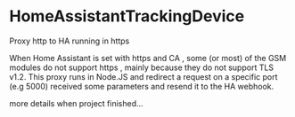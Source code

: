 # HomeAssistantTrackingDevice
Proxy http to HA running in https 

When Home Assistant is set with https and CA , some (or most) of the GSM modules do not support https , mainly because they do not support TLS v1.2.
This proxy runs in Node.JS and redirect a request on a specific port (e.g 5000) received some parameters and resend it to the HA webhook.

more details when project finished...
